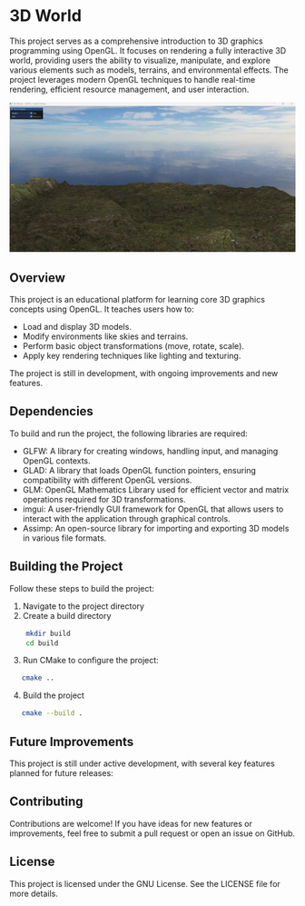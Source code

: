 # 3D World

This project serves as a comprehensive introduction to 3D graphics programming using OpenGL. It focuses on rendering a fully interactive 3D world, providing users the ability to visualize, manipulate, and explore various elements such as models, terrains, and environmental effects. The project leverages modern OpenGL techniques to handle real-time rendering, efficient resource management, and user interaction.

![My World](./deps/Intro.png)

## Overview

This project is an educational platform for learning core 3D graphics concepts using OpenGL. It teaches users how to:

- Load and display 3D models.
- Modify environments like skies and terrains.
- Perform basic object transformations (move, rotate, scale).
- Apply key rendering techniques like lighting and texturing.

The project is still in development, with ongoing improvements and new features.

## Dependencies

To build and run the project, the following libraries are required:

- GLFW: A library for creating windows, handling input, and managing OpenGL contexts.
- GLAD: A library that loads OpenGL function pointers, ensuring compatibility with different OpenGL versions.
- GLM: OpenGL Mathematics Library used for efficient vector and matrix operations required for 3D transformations.
- imgui: A user-friendly GUI framework for OpenGL that allows users to interact with the application through graphical controls.
- Assimp: An open-source library for importing and exporting 3D models in various file formats.

## Building the Project
Follow these steps to build the project:

1. Navigate to the project directory
2. Create a build directory
```bash
    mkdir build
    cd build
```
3. Run CMake to configure the project: 
```bash
   cmake ..
```
4. Build the project
```bash
   cmake --build .
```

## Future Improvements
This project is still under active development, with several key features planned for future releases:

## Contributing
Contributions are welcome! If you have ideas for new features or improvements, feel free to submit a pull request or open an issue on GitHub.

## License
This project is licensed under the GNU License. See the LICENSE file for more details.
